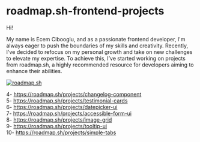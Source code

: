 # roadmap.sh-frontend-projects
<p>Hi!</p>

<p>My name is Ecem Cibooglu, and as a passionate frontend developer, I'm always eager to push the boundaries of my skills and creativity. Recently, I've decided to refocus on my personal growth and take on new challenges to elevate my expertise. To achieve this, I’ve started working on projects from roadmap.sh, a highly recommended resource for developers aiming to enhance their abilities.</p>

<p><a href="https://roadmap.sh"><img src="https://roadmap.sh/card/tall/66cc495792ec1a8a7372c757?variant=dark" alt="roadmap.sh"/></a></p>

4- https://roadmap.sh/projects/changelog-component </br>
5- https://roadmap.sh/projects/testimonial-cards </br>
6- https://roadmap.sh/projects/datepicker-ui </br>
7- https://roadmap.sh/projects/accessible-form-ui </br>
8- https://roadmap.sh/projects/image-grid </br>
9- https://roadmap.sh/projects/tooltip-ui </br>
10- https://roadmap.sh/projects/simple-tabs </br>
